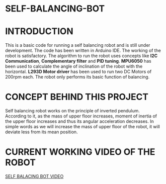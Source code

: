 # SELF-BALANCING-BOT

# INTRODUCTION
This is a basic code for running a self balancing robot and is still under development. The code has 
been written in Arduino IDE.
The working of the robot is satisfactory. The algorithm to run the robot uses concepts like
**I2C Communication**, **Complementary filter** and **PID tuning**. **MPU6050** has been used to calculate the 
angle of inclination of the robot with the horizontal. **L293D Motor driver** has been used to run two
DC Motors of 200rpm each. The robot only performs its basic function of balancing.

# CONCEPT BEHIND THIS PROJECT
Self balancing robot works on the principle of inverted pendulum. According to it, as the mass of upper floor
increases, moment of inertia of the upper floor increases and thus its angular acceleration decreases. In simple words
as we will increase the mass of upper floor of the robot, it will deviate less from its mean position.

# CURRENT WORKING VIDEO OF THE ROBOT
[SELF BALACING BOT VIDEO](https://drive.google.com/file/d/1_SxAagJUW3OofHMXuxUm8yrXQoLHnXQo/view?usp=sharing)

